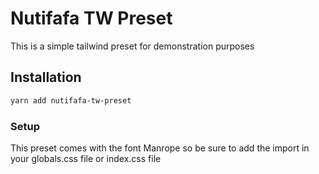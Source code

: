 # Nutifafa TW Preset

This is a simple tailwind preset for demonstration purposes

## Installation

```bash
yarn add nutifafa-tw-preset


```

### Setup
This preset comes with the font Manrope so be sure to add the import in your globals.css file or index.css file